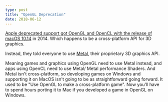 ```yaml
---
type: post
title: "OpenGL Deprecation"
date: 2018-06-12
---
```


[Apple deprecated support got OpenGL and OpenCL with the release of macOS 10.14](https://www.pcgamer.com/developers-fear-for-mac-gaming-as-apple-deprecates-opengl-support/) in 2014.
Which happens to be a cross-platform API for 3D graphics.

Instead, they told everyone to use [Metal](https://developer.apple.com/metal/),
their proprietary 3D graphics API.

Meaning games and graphics using OpenGL need to use Metal instead,
and apps using OpenCL need to use Metal/ Metal performance Shaders.
And Metal isn't cross-platform, so developing games on Windows 
and supporting it on MacOS isn't going to be as straightforward going forward.
It used to be "Use OpenGL to make a cross-platform game".
Now you'll have to spend hours porting it to Mac if you developed a game in OpenGL on Windows.

